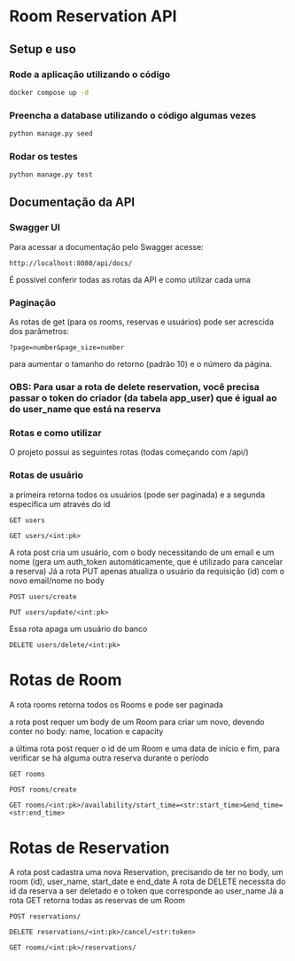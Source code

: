 # Room Reservation API

## Setup e uso

### Rode a aplicação utilizando o código
```sh
docker compose up -d
```

### Preencha a database utilizando o código algumas vezes
```sh
python manage.py seed
```

### Rodar os testes
```sh
python manage.py test
```

## Documentação da API 

### Swagger UI
Para acessar a documentação pelo Swagger acesse:
```
http://localhost:8080/api/docs/
```
É possível conferir todas as rotas da API e como utilizar cada uma

### Paginação

As rotas de get (para os rooms, reservas e usuários) pode ser acrescida dos parâmetros:

```url
?page=number&page_size=number
```
para aumentar o tamanho do retorno (padrão 10) e o número da página.

### OBS: Para usar a rota de delete reservation, você precisa passar o token do criador (da tabela app_user) que é igual ao do user_name que está na reserva

### Rotas e como utilizar
O projeto possui as seguintes rotas (todas começando com /api/)

### Rotas de usuário
a primeira retorna todos os usuários (pode ser paginada) e a segunda especifica um através do id
```
GET users 

GET users/<int:pk> 
```

A rota post cria um usuário, com o body necessitando de um email e um nome (gera um auth_token automáticamente, que é utilizado para cancelar a reserva)
Já a rota PUT apenas atualiza o usuário da requisição (id) com o novo email/nome no body

```
POST users/create

PUT users/update/<int:pk>
```
Essa rota apaga um usuário do banco
```
DELETE users/delete/<int:pk>
```

# Rotas de Room

A rota rooms retorna todos os Rooms e pode ser paginada

a rota post requer um body de um Room para criar um novo, devendo conter no body: name, location e capacity

a última rota post requer o id de um Room e uma data de início e fim, para verificar se há alguma outra reserva durante o período
```
GET rooms

POST rooms/create

GET rooms/<int:pk>/availability/start_time=<str:start_time>&end_time=<str:end_time> 
```

# Rotas de Reservation

A rota post cadastra uma nova Reservation, precisando de ter no body, um room (id), user_name, start_date e end_date
A rota de DELETE necessita do id da reserva a ser deletado e o token que corresponde ao user_name
Já a rota GET retorna todas as reservas de um Room
```
POST reservations/

DELETE reservations/<int:pk>/cancel/<str:token> 

GET rooms/<int:pk>/reservations/ 
```